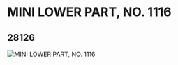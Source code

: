 # MINI LOWER PART, NO. 1116
## 28126
![MINI LOWER PART, NO. 1116](https://lc-www-live-s.legocdn.com/media/bricks/5/2/6160416.jpg)